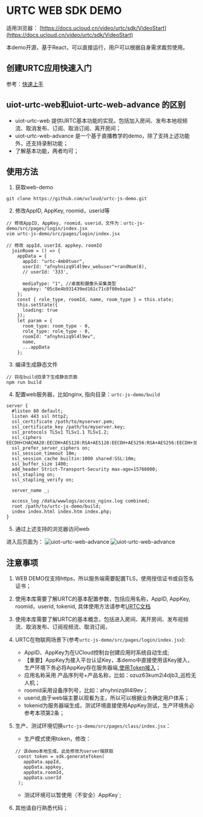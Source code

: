 # URTC WEB SDK DEMO

适用浏览器： [https://docs.ucloud.cn/video/urtc/sdk/VideoStart](https://docs.ucloud.cn/video/urtc/sdk/VideoStart)

本demo开源，基于React，可以直接运行，用户可以根据自身需求裁剪使用。

## 创建URTC应用快速入门
参考：[快速上手](https://docs.ucloud.cn/video/urtc/quick)


## uiot-urtc-web和uiot-urtc-web-advance 的区别

- uiot-urtc-web 提供URTC基本功能的实现，包括加入房间、发布本地视频流、取消发布、订阅、取消订阅、离开房间；
- uiot-urtc-web-advance 是一个基于直播教学的demo，除了支持上述功能外，还支持录制功能；
- 了解基本功能，两者均可；


## 使用方法

1. 获取web-demo
```
git clone https://github.com/ucloud/urtc-js-demo.git
```

2. 修改AppID, AppKey, roomid，userid等
```
// 修改AppID, AppKey, roomid，userid，文件为：urtc-js-demo/src/pages/login/index.jsx
vim urtc-js-demo/src/pages/login/index.jsx 

// 修改 appId、userId、appkey、roomId
  joinRoom = () => {
    appData = {
      appId: "urtc-4mb0tuor",
      userId: "afnyhnizq9l4l9ev_webuser"+randNum(8),
      // userId: '333',

      mediaType: "1", //桌面和摄像头采集类型
      appkey: "05c8e4b931439ed161c71c8f80eba1a2"
    };
    const { role_type, roomId, name, room_type } = this.state;
    this.setState({
      loading: true
    });
    let param = {
      room_type: room_type - 0,
      role_type: role_type - 0,
      roomId: "afnyhnizq9l4l9ev",
      name,
      ...appData
    };
``` 

3. 编译生成静态文件
```
// 将在build目录下生成静态页面
npm run build
```

4. 配置web服务器，比如nginx, 指向目录：`urtc-js-demo/build`
```
server {
  #listen 80 default;
  listen 443 ssl http2;
  ssl_certificate /path/to/myserver.pem;
  ssl_certificate_key /path/to/myserver.key;
  ssl_protocols TLSv1 TLSv1.1 TLSv1.2;
  ssl_ciphers EECDH+CHACHA20:EECDH+AES128:RSA+AES128:EECDH+AES256:RSA+AES256:EECDH+3DES:RSA+3DES:!MD5;
  ssl_prefer_server_ciphers on;
  ssl_session_timeout 10m;
  ssl_session_cache builtin:1000 shared:SSL:10m;
  ssl_buffer_size 1400;
  add_header Strict-Transport-Security max-age=15768000;
  ssl_stapling on;
  ssl_stapling_verify on;

  server_name _;

  access_log /data/wwwlogs/access_nginx.log combined;
  root /path/to/urtc-js-demo/build;
  index index.html index.htm index.php;
}

```

5. 通过上述支持的浏览器访问web

进入后页面为：
![uiot-urtc-web-advance](./images/uiot-urtc-web-advance)
![uiot-urtc-web-advance](./images/uiot-urtc-web-advance2)


## 注意事项

1. WEB DEMO仅支持https，所以服务端需要配置TLS，使用授信证书或自签名证书；
2. 使用本库需要了解URTC的基本配置参数，包括应用名称，AppID, AppKey, roomid，userid, tokenid, 具体使用方法请参考[URTC文档](https://docs.ucloud.cn/video/urtc)
3. 使用本库需要了解URTC的基本概念，包括进入房间、离开房间、发布视频流、取消发布、订阅视频流、取消订阅，
4. URTC在物联网场景下(参考`urtc-js-demo/src/pages/login/index.jsx`):
   - AppID、AppKey为在UCloud控制台创建应用时系统自动生成;
   - 【重要】AppKey为接入平台认证Key，本demo中直接使用该Key接入，生产环境下务必将AppKey存在服务器端,[使用Token接入](https://docs.ucloud.cn/video/urtc/sdk/token)；
   - 应用名称采用 产品序列号+产品名称，比如：ozuz63kum2i4djb3_巡检无人机；
   - roomid采用设备序列号，比如：afnyhnizq9l4l9ev；
   - userid,由于web端主要以观看为主，所以可以根据业务确定用户体系；
   - tokenid为服务器端生成，测试环境直接使用AppKey测试，生产环境务必参考本项第2条；

5. 生产、测试环境切换`urtc-js-demo/src/pages/class/index.jsx`：
   - 生产模式使用token，修改：
   ```
   // 该demo本地生成，此处修改为server端获取
    const token = sdk.generateToken(
      appData.appId,
      appData.appkey,
      appData.roomId,
      appData.userId
    );

   ```
   - 测试环境可以暂使用（不安全）AppKey`;
6. 其他请自行熟悉代码；

